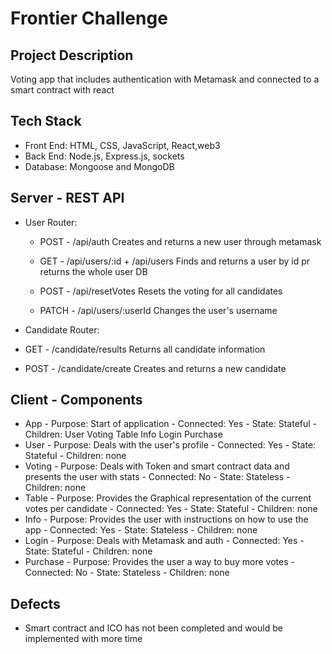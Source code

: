 # Frontier Challenge

## Project Description
Voting app that includes authentication with Metamask and connected to a smart contract with react

## Tech Stack

* Front End: HTML, CSS, JavaScript, React,web3
* Back End: Node.js, Express.js, sockets
* Database: Mongoose and MongoDB

## Server - REST API

* User Router:
  *  POST - /api/auth
        Creates and returns a new user through metamask

  *  GET - /api/users/:id + /api/users
        Finds and returns a user by id pr returns the whole user DB

  *  POST - /api/resetVotes
        Resets the voting for all candidates

  *  PATCH - /api/users/:userId 
        Changes the user's username

*  Candidate Router:
  *  GET - /candidate/results
        Returns all candidate information

  *  POST - /candidate/create
        Creates and returns a new candidate

## Client - Components

* App -
    Purpose: Start of application -
    Connected: Yes -
    State: Stateful -
    Children:
      User
      Voting
      Table
      Info
      Login
      Purchase
* User -
    Purpose: Deals with the user's profile -
    Connected: Yes -
    State: Stateful -
    Children:
      none
* Voting -
    Purpose: Deals with Token and smart contract data and presents the user with stats -
    Connected: No -
    State: Stateless -
    Children: 
      none
* Table -
    Purpose: Provides the Graphical representation of the current votes per candidate -
    Connected: Yes -
    State: Stateful -
    Children:
      none
* Info -
    Purpose: Provides the user with instructions on how to use the app -
    Connected: Yes -
    State: Stateless -
    Children:
      none
* Login -
    Purpose:  Deals with Metamask and auth -
    Connected:  Yes -
    State:  Stateful -
    Children:
      none
* Purchase -
    Purpose:  Provides the user a way to buy more votes -
    Connected: No -
    State: Stateless -
    Children:
      none



## Defects

 * Smart contract and ICO has not been completed and would be implemented with more time
 
 

